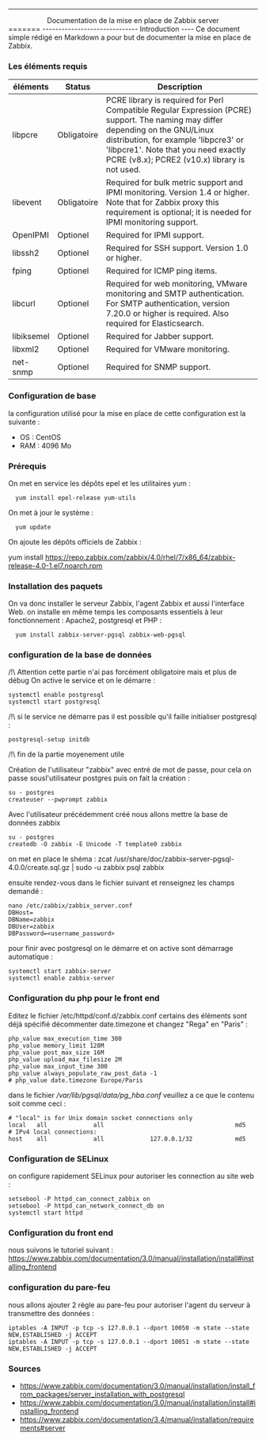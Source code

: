 --------------------------------------------------
<center>Documentation de la mise en place de Zabbix server</center>
=======
------------------------------
Introduction
----
Ce document simple rédigé en Markdown a pour but de documenter la mise en place de Zabbix.

### Les éléments requis
| éléments  | Status      | Description |
| ----------| ----------- | ------- |
| libpcre   | Obligatoire |     PCRE library is required for Perl Compatible Regular Expression (PCRE) support. The naming may differ depending on the GNU/Linux distribution, for example 'libpcre3' or 'libpcre1'. Note that you need exactly PCRE (v8.x); PCRE2 (v10.x) library is not used.
| libevent  | Obligatoire | Required for bulk metric support and IPMI monitoring. Version 1.4 or higher. Note that for Zabbix proxy this requirement is optional; it is needed for IPMI monitoring support.
| OpenIPMI  | Optionel    |   Required for IPMI support.
| libssh2   | Optionel    |   Required for SSH support. Version 1.0 or higher.
| fping     | Optionel    |   Required for ICMP ping items.
| libcurl   | Optionel    |   Required for web monitoring, VMware monitoring and SMTP authentication. For SMTP authentication, version 7.20.0 or higher is required. Also required for Elasticsearch.
| libiksemel| Optionel    |   Required for Jabber support.
| libxml2   | Optionel    |   Required for VMware monitoring.
| net-snmp  | Optionel    |   Required for SNMP support.

### Configuration de base
la configuration utilisé pour la mise en place de cette configuration est la suivante :
* OS : CentOS
* RAM : 4096 Mo


### Prérequis

  On met en service les dépôts epel et les utilitaires yum :

      yum install epel-release yum-utils

On met à jour le système :

      yum update

On ajoute les dépôts officiels de Zabbix :

yum install https://repo.zabbix.com/zabbix/4.0/rhel/7/x86_64/zabbix-release-4.0-1.el7.noarch.rpm



### Installation des paquets

  On va donc installer le serveur Zabbix, l'agent Zabbix et aussi l'interface Web. on installe en même temps les composants essentiels à leur fonctionnement : Apache2, postgresql et PHP :

      yum install zabbix-server-pgsql zabbix-web-pgsql

### configuration de la base de données
/!\ Attention cette partie n'ai pas forcément obligatoire mais et plus de débug
On active le service et on le démarre :

    systemctl enable postgresql
    systemctl start postgresql

/!\ si le service ne démarre pas il est possible qu'il faille initialiser postgresql :

    postgresql-setup initdb

/!\ fin de la partie moyenement utile

Création de l'utilisateur "zabbix" avec entré de mot de passe, pour cela on passe sousl'utilisateur postgres puis on fait la création :

    su - postgres
    createuser --pwprompt zabbix

Avec l'utilisateur précédemment créé nous allons mettre la base de données zabbix

    su - postgres
    createdb -O zabbix -E Unicode -T template0 zabbix

on met en place le shéma :
     zcat /usr/share/doc/zabbix-server-pgsql-4.0.0/create.sql.gz  | sudo -u zabbix psql zabbix

ensuite rendez-vous dans le fichier suivant et renseignez les champs demandé :

    nano /etc/zabbix/zabbix_server.conf
    DBHost=
    DBName=zabbix
    DBUser=zabbix
    DBPassword=<username_password>

pour finir avec postgresql on le démarre et on active sont démarrage automatique :

    systemctl start zabbix-server
    systemctl enable zabbix-server

### Configuration du php pour le front end

Editez le fichier  /etc/httpd/conf.d/zabbix.conf  certains des éléments sont déjà spécifié décommenter date.timezone et changez "Rega" en "Paris" :

    php_value max_execution_time 300
    php_value memory_limit 128M
    php_value post_max_size 16M
    php_value upload_max_filesize 2M
    php_value max_input_time 300
    php_value always_populate_raw_post_data -1
    # php_value date.timezone Europe/Paris

dans le fichier */var/lib/pgsql/data/pg_hba.conf* veuillez a ce que le contenu soit comme ceci :

    # "local" is for Unix domain socket connections only
    local   all             all                                     md5
    # IPv4 local connections:
    host    all             all             127.0.0.1/32            md5

### Configuration de SELinux

on configure rapidement SELinux pour autoriser les connection au site web :

    setsebool -P httpd_can_connect_zabbix on
    setsebool -P httpd_can_network_connect_db on
    systemctl start httpd

### Configuration du front end
nous suivons le tutoriel suivant :
https://www.zabbix.com/documentation/3.0/manual/installation/install#installing_frontend

### configuration du pare-feu

nous allons ajouter 2 règle au pare-feu pour autoriser l'agent du serveur à transmettre des données :

    iptables -A INPUT -p tcp -s 127.0.0.1 --dport 10050 -m state --state NEW,ESTABLISHED -j ACCEPT
    iptables -A INPUT -p tcp -s 127.0.0.1 --dport 10051 -m state --state NEW,ESTABLISHED -j ACCEPT

### Sources

* https://www.zabbix.com/documentation/3.0/manual/installation/install_from_packages/server_installation_with_postgresql
* https://www.zabbix.com/documentation/3.0/manual/installation/install#installing_frontend
* https://www.zabbix.com/documentation/3.4/manual/installation/requirements#server
